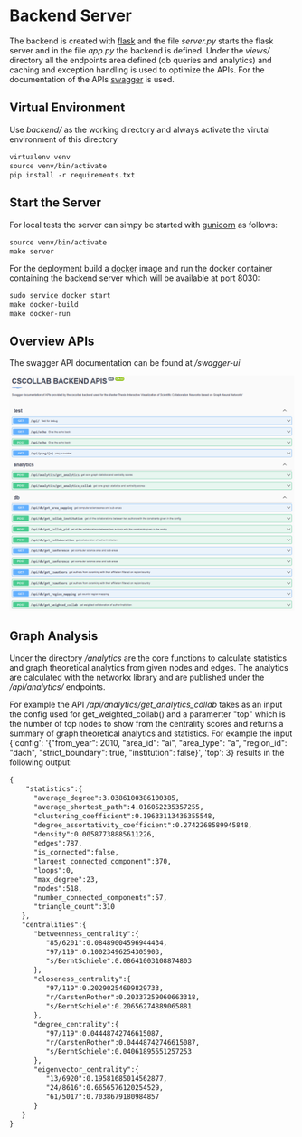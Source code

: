 # Backend Server 

The backend is created with [flask](https://flask.palletsprojects.com/en/2.2.x/) and the file *server.py* starts the flask server 
and in the file *app.py* the backend is defined. Under the *views/* directory all the endpoints area defined (db queries and analytics) and caching and exception handling 
is used to optimize the APIs. For the documentation of the APIs [swagger](https://swagger.io/tools/swagger-ui/) is used.

## Virtual Environment 

Use *backend/* as the working directory and always activate the virutal environment of this directory

```{shell}
virtualenv venv
source venv/bin/activate
pip install -r requirements.txt
```

## Start the Server

For local tests the server can simpy be started with [gunicorn](https://flask.palletsprojects.com/en/2.2.x/deploying/gunicorn/) as follows:

```{shell}
source venv/bin/activate
make server
```

For the deployment build a [docker](https://www.docker.com/) image and run the docker container containing the backend server which will be available at port 8030:

```{shell}
sudo service docker start
make docker-build 
make docker-run 
``` 


## Overview APIs

The swagger API documentation can be found at */swagger-ui*

![swagger api](public/img/swagger_apis.PNG)

## Graph Analysis

Under the directory */analytics* are the core functions to calculate statistics and graph theoretical analytics from given nodes and edges. 
The analytics are calculated with the networkx library and are published under the */api/analytics/* endpoints. 

For example the API */api/analytics/get_analytics_collab* takes as an input the config used for get_weighted_collab() and a paramerter "top" which is the number
of top nodes to show from the centrality scores and returns a summary of graph theoretical analytics and statistics. For example the input {'config': '{"from_year": 2010, "area_id": "ai", "area_type": "a", "region_id": "dach", "strict_boundary": true, "institution": false}', 'top': 3} results in the following output:

```{shell}
{
    "statistics":{
      "average_degree":3.0386100386100385,
      "average_shortest_path":4.016052235357255,
      "clustering_coefficient":0.19633113436355548,
      "degree_assortativity_coefficient":0.2742268589945848,
      "density":0.00587738885611226,
      "edges":787,
      "is_connected":false,
      "largest_connected_component":370,
      "loops":0,
      "max_degree":23,
      "nodes":518,
      "number_connected_components":57,
      "triangle_count":310
   },
   "centralities":{
      "betweenness_centrality":{
         "85/6201":0.08489004596944434,
         "97/119":0.10023496254305903,
         "s/BerntSchiele":0.08641003108874803
      },
      "closeness_centrality":{
         "97/119":0.20290254609829733,
         "r/CarstenRother":0.20337259060663318,
         "s/BerntSchiele":0.20656274889065881
      },
      "degree_centrality":{
         "97/119":0.04448742746615087,
         "r/CarstenRother":0.04448742746615087,
         "s/BerntSchiele":0.04061895551257253
      },
      "eigenvector_centrality":{
         "13/6920":0.19581685014562877,
         "24/8616":0.6656576120254529,
         "61/5017":0.7038679180984857
      }
   }
}
```
